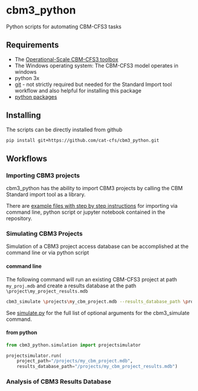 # cbm3_python

Python scripts for automating CBM-CFS3 tasks

## Requirements

* The [Operational-Scale CBM-CFS3 toolbox](https://www.nrcan.gc.ca/climate-change/impacts-adaptations/climate-change-impacts-forests/carbon-accounting/carbon-budget-model/13107)
* The Windows operating system: The CBM-CFS3 model operates in windows
* python 3x
* [git](https://git-scm.com/) - not strictly required but needed for the Standard Import tool workflow and also helpful for installing this package
* [python packages](https://github.com/cat-cfs/cbm3_python/blob/master/requirements.txt)



## Installing

The scripts can be directly installed from github

```bash
pip install git+https://github.com/cat-cfs/cbm3_python.git
```

## Workflows

### Importing CBM3 projects

cbm3_python has the ability to import CBM3 projects by calling the CBM Standard import tool as a library.

There are [example files with step by step instructions](./examples/sit_automation) for importing via command line, python script or jupyter notebook contained in the repository.


### Simulating CBM3 Projects

Simulation of a CBM3 project access database can be accomplished at the command line or via python script

#### command line

The following command will run an existing CBM-CFS3 project at path `my_proj.mdb` and create a results database at the path `\project\my_project_results.mdb`

```bash
cbm3_simulate \projects\my_cbm_project.mdb --results_database_path \projects\my_cbm_project_results.mdb
```

See [simulate.py](cbm3_python/scripts/simulate.py) for the full list of optional arguments for the cbm3_simulate command.

#### from python

```python
from cbm3_python.simulation import projectsimulator

projectsimulator.run(
    project_path="/projects/my_cbm_project.mdb",
    results_database_path="/projects/my_cbm_project_results.mdb")
```

### Analysis of CBM3 Results Database
